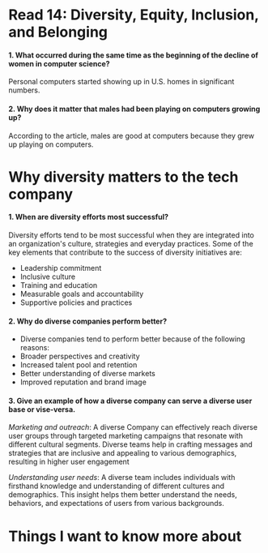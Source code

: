 # Read 14: Diversity, Equity, Inclusion, and Belonging

#### 1. What occurred during the same time as the beginning of the decline of women in computer science?

Personal computers started showing up in U.S. homes in significant numbers.

#### 2. Why does it matter that males had been playing on computers growing up?

According to the article, males are good at computers because they grew up playing on computers.

# Why diversity matters to the tech company

#### 1. When are diversity efforts most successful?

Diversity efforts tend to be most successful when they are integrated into an organization's culture, strategies and everyday practices. Some of the key elements that contribute to the success of diversity initiatives are:

- Leadership commitment
- Inclusive culture
- Training and education
- Measurable goals and accountability
- Supportive policies and practices

#### 2. Why do diverse companies perform better?

- Diverse companies tend to perform better because of the following reasons:
- Broader perspectives and creativity
- Increased talent pool and retention
- Better understanding of diverse markets
- Improved reputation and brand image

#### 3. Give an example of how a diverse company can serve a diverse user base or vise-versa.

*Marketing and outreach*: A diverse Company can effectively reach diverse user groups through targeted marketing campaigns that resonate with different cultural segments. Diverse teams help in crafting messages and strategies that are inclusive and appealing to various demographics, resulting in higher user engagement

*Understanding user needs*: A diverse team includes individuals with firsthand knowledge and understanding of different cultures and demographics. This insight helps them better understand the needs, behaviors, and expectations of users from various backgrounds.

# Things I want to know more about

